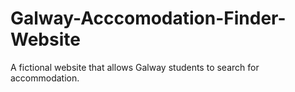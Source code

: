 # Galway-Acccomodation-Finder-Website
A fictional website that allows Galway students to search for accommodation. 
